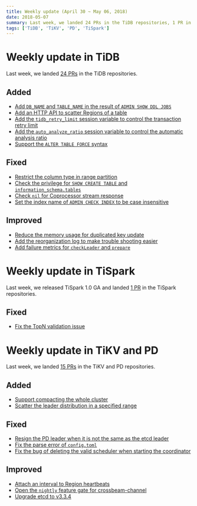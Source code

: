 ```yaml
---
title: Weekly update (April 30 ~ May 06, 2018)
date: 2018-05-07
summary: Last week, we landed 24 PRs in the TiDB repositories, 1 PR in the TiSpark repositories, and 15 PRs in the TiKV and PD repositories.
tags: ['TiDB', 'TiKV', 'PD', 'TiSpark']
---
```


# Weekly update in TiDB

Last week, we landed [24 PRs](https://github.com/pingcap/tidb/pulls?utf8=%E2%9C%93&q=is%3Apr+is%3Amerged+merged%3A2018-04-30..2018-05-06+) in the TiDB repositories.

## Added

- [Add `DB_NAME` and `TABLE_NAME` in the result of `ADMIN SHOW DDL JOBS`](https://github.com/pingcap/tidb/pull/6276)
- [Add an HTTP API to scatter Regions of a table](https://github.com/pingcap/tidb/pull/6378)
- [Add the `tidb_retry_limit` session variable to control the transaction retry limit](https://github.com/pingcap/tidb/pull/6369)
- [Add the `auto_analyze_ratio` session variable to control the automatic analysis ratio](https://github.com/pingcap/tidb/pull/6455)
- [Support the `ALTER TABLE FORCE` syntax](https://github.com/pingcap/tidb/pull/6476)

## Fixed

- [Restrict the column type in range partition](https://github.com/pingcap/tidb/pull/6339)
- [Check the privilege for `SHOW CREATE TABLE` and `information_schema.tables`](https://github.com/pingcap/tidb/pull/6426)
- [Check `nil` for Coprocessor stream response](https://github.com/pingcap/tidb/pull/6467)
- [Set the index name of `ADMIN CHECK INDEX` to be case insensitive](https://github.com/pingcap/tidb/pull/6477)

## Improved

- [Reduce the memory usage for duplicated key update](https://github.com/pingcap/tidb/pull/6337)
- [Add the reorganization log to make trouble shooting easier](https://github.com/pingcap/tidb/pull/6428)
- [Add failure metrics for `checkLeader` and `prepare`](https://github.com/pingcap/tidb/pull/6452)

# Weekly update in TiSpark

Last week, we released TiSpark 1.0 GA and landed [1 PR](https://github.com/pingcap/tispark/pulls?utf8=%E2%9C%93&q=is%3Apr+is%3Amerged+merged%3A2018-04-30..2018-05-06) in the TiSpark repositories.

## Fixed

- [Fix the TopN validation issue](https://github.com/pingcap/tispark/pull/343)

# Weekly update in TiKV and PD

Last week, we landed [15 PRs](https://github.com/search?p=2&q=repo%3Apingcap%2Ftikv+repo%3Apingcap%2Fpd+is%3Apr+is%3Amerged+merged%3A2018-04-30..2018-05-06&type=Issues&utf8=%E2%9C%93) in the TiKV and PD repositories.

## Added

- [Support compacting the whole cluster](https://github.com/pingcap/tikv/pull/2945)
- [Scatter the leader distribution in a specified range](https://github.com/pingcap/pd/pull/1037)

## Fixed

- [Resign the PD leader when it is not the same as the etcd leader](https://github.com/pingcap/pd/pull/1039)
- [Fix the parse error of `config.toml`](https://github.com/pingcap/pd/pull/1043)
- [Fix the bug of deleting the valid scheduler when starting the coordinator](https://github.com/pingcap/pd/pull/1045)

## Improved

- [Attach an interval to Region heartbeats](https://github.com/pingcap/tikv/pull/2965)
- [Open the `nightly` feature gate for crossbeam-channel](https://github.com/pingcap/tikv/pull/2995)
- [Upgrade etcd to v3.3.4](https://github.com/pingcap/pd/pull/1046)

